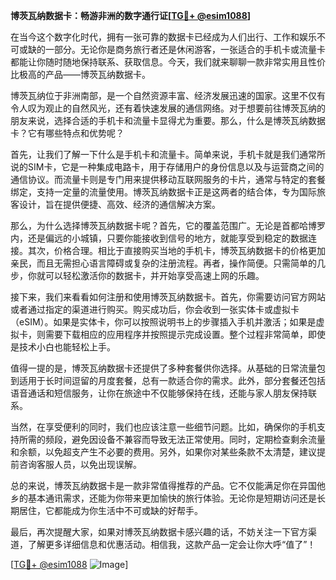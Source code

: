 **博茨瓦纳数据卡：畅游非洲的数字通行证[[TG💪+ @esim1088](https://t.me/s/esim1088)]**

在当今这个数字化时代，拥有一张可靠的数据卡已经成为人们出行、工作和娱乐不可或缺的一部分。无论你是商务旅行者还是休闲游客，一张适合的手机卡或流量卡都能让你随时随地保持联系、获取信息。今天，我们就来聊聊一款非常实用且性价比极高的产品——博茨瓦纳数据卡。

博茨瓦纳位于非洲南部，是一个自然资源丰富、经济发展迅速的国家。这里不仅有令人叹为观止的自然风光，还有着快速发展的通信网络。对于想要前往博茨瓦纳的朋友来说，选择合适的手机卡和流量卡显得尤为重要。那么，什么是博茨瓦纳数据卡？它有哪些特点和优势呢？

首先，让我们了解一下什么是手机卡和流量卡。简单来说，手机卡就是我们通常所说的SIM卡，它是一种集成电路卡，用于存储用户的身份信息以及与运营商之间的通信协议。而流量卡则是专门用来提供移动互联网服务的卡片，通常与特定的套餐绑定，支持一定量的流量使用。博茨瓦纳数据卡正是这两者的结合体，专为国际旅客设计，旨在提供便捷、高效、经济的通信解决方案。

那么，为什么选择博茨瓦纳数据卡呢？首先，它的覆盖范围广。无论是首都哈博罗内，还是偏远的小城镇，只要你能接收到信号的地方，就能享受到稳定的数据连接。其次，价格合理。相比于直接购买当地的手机卡，博茨瓦纳数据卡的价格更加亲民，而且无需担心语言障碍或复杂的注册流程。再者，操作简便。只需简单的几步，你就可以轻松激活你的数据卡，并开始享受高速上网的乐趣。

接下来，我们来看看如何注册和使用博茨瓦纳数据卡。首先，你需要访问官方网站或者通过指定的渠道进行购买。购买成功后，你会收到一张实体卡或虚拟卡（eSIM）。如果是实体卡，你可以按照说明书上的步骤插入手机并激活；如果是虚拟卡，则需要下载相应的应用程序并按照提示完成设置。整个过程非常简单，即使是技术小白也能轻松上手。

值得一提的是，博茨瓦纳数据卡还提供了多种套餐供你选择。从基础的日常流量包到适用于长时间逗留的月度套餐，总有一款适合你的需求。此外，部分套餐还包括语音通话和短信服务，让你在旅途中不仅能够保持在线，还能与家人朋友保持联系。

当然，在享受便利的同时，我们也应该注意一些细节问题。比如，确保你的手机支持所需的频段，避免因设备不兼容而导致无法正常使用。同时，定期检查剩余流量和余额，以免超支产生不必要的费用。另外，如果你对某些条款不太清楚，建议提前咨询客服人员，以免出现误解。

总的来说，博茨瓦纳数据卡是一款非常值得推荐的产品。它不仅能满足你在异国他乡的基本通讯需求，还能为你带来更加愉快的旅行体验。无论你是短期访问还是长期居住，它都能成为你生活中不可或缺的好帮手。

最后，再次提醒大家，如果对博茨瓦纳数据卡感兴趣的话，不妨关注一下官方渠道，了解更多详细信息和优惠活动。相信我，这款产品一定会让你大呼“值了”！

[[TG💪+ @esim1088](https://t.me/s/esim1088) ![Image](https://i.postimg.cc/4NQfJmqS/Snipaste-2025-05-13-00-14-12.png)]